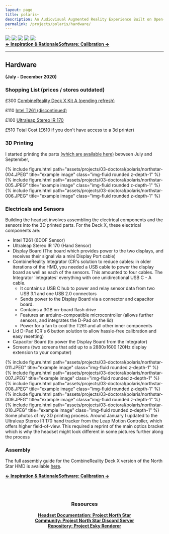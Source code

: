 ```yaml
---
layout: page
title: polaris~
description: An Audiovisual Augmented Reality Experience Built on Open-Source Hardware and Software (2021)
permalink: /projects/polaris/hardware/
---
```

<div class="caption">
    <a href="https://www.microsoft.com/en-gb/windows/"><img src="https://img.shields.io/badge/Platform-Windows-yellow?style=flat-square&logo=windows"></a>
    <a href="https://unity.com/"><img src="https://img.shields.io/badge/Environment-Unity%20&%20Pd-orange?style=flat-square&logo=unity&logoColor=white"></a>
    <a href="https://doi.org/10.21428/92fbeb44.8abb9ce6"><img src="https://img.shields.io/badge/Publication-NIME-green?style=flat-square&logo=readthedocs&logoColor=white"></a>
    <a href="https://github.com/sambilbow/polaris/wiki"><img src="https://img.shields.io/badge/Guide-Wiki-red?style=flat-square&logo=todoist&logoColor=white"></a>
    <a href="https://github.com/sambilbow/polaris/"><img src="https://img.shields.io/badge/Code-GitHub-blue?style=flat-square&logo=github&logoColor=white"></a>
</div>
<b style="text-align: center;" id="bottom-nav"><a href="../inspiration/">← Inspiration & Rationale</a><a href="../calibration/">Software: Calibration →</a></b>
<hr class="rounded">

## Hardware 
**(July - December 2020)**


### Shopping List (prices / stores outdated)

£300 [CombineReality Deck X Kit A (pending refresh)](https://shop.ahead.io/product/deck-x-kit-one/)

£110 [Intel T261 (discontinued)](https://www.mouser.co.uk/new/intel/intel-realsense-t261-module/)

£100 [Ultraleap Stereo IR 170](https://www.smart-prototyping.com/index.php?route=product/product&product_id=44582)

£510 Total Cost (£610 if you don't have access to a 3d printer)

### 3D Printing
I started printing the parts [(which are available here)](https://github.com/AheadIO/Deck-X/tree/main/Deck_X/STL_files) between July and September,

<div class="row">
    <div class="col-sm mt-2 mt-md-0">
        {% include figure.html path="assets/projects/03-doctoral/polaris/northstar-004.JPEG" title="example image" class="img-fluid rounded z-depth-1" %}
    </div>
    <div class="col-sm mt-2 mt-md-0">
        {% include figure.html path="assets/projects/03-doctoral/polaris/northstar-005.JPEG" title="example image" class="img-fluid rounded z-depth-1" %}
    </div>
    <div class="col-sm mt-2 mt-md-0">
        {% include figure.html path="assets/projects/03-doctoral/polaris/northstar-006.JPEG" title="example image" class="img-fluid rounded z-depth-1" %}
    </div>
</div>
<div class="row">

    
</div>

### Electricals and Sensors
Building the headset involves assembling the electrical components and the sensors into the 3D printed parts. For the Deck X, these electrical components are:

- Intel T261 (6DOF Sensor)
- Ultraleap Stereo IR 170 (Hand Sensor)
- Display Board (The board which provides power to the two displays, and receives their signal via a mini Display Port cable)
- CombineReality Integrator (CR's solution to reduce cables: in older iterations of the HMD, you needed a USB cable to power the display board as well as each of the sensors. This amounted to four cables. The Integrator 'integrates' everything with one unidirectional USB C - A cable.
    - It contains a USB C hub to power and relay sensor data from two USB 3.1 and one USB 2.0 connectors
    - Sends power to the Display Board via a connector and capacitor board.
    - Contains a 3GB on-board flash drive
    - Features an arduino-compoatible microcontroller (allows further sensors, and integrates the D-Pad on the lid)
    - Power for a fan to cool the T261 and all other inner components
- Lid D-Pad (CR's 6 button solution to allow hassle-free calibration and easy resetting)
- Capacitor Board (to power the Display Board from the Integrator)
- Screens (two screens that add up to a 2880x1600 120Hz display extension to your computer)




<div class="row">
    <div class="col-sm mt-2 mt-md-0">
            {% include figure.html path="assets/projects/03-doctoral/polaris/northstar-011.JPEG" title="example image" class="img-fluid rounded z-depth-1" %}
    </div>
    <div class="col-sm mt-2 mt-md-0">
        {% include figure.html path="assets/projects/03-doctoral/polaris/northstar-007.JPEG" title="example image" class="img-fluid rounded z-depth-1" %}
    </div>
    <div class="col-sm mt-2 mt-md-0">
        {% include figure.html path="assets/projects/03-doctoral/polaris/northstar-008.JPEG" title="example image" class="img-fluid rounded z-depth-1" %}
    </div>
</div>

<div class="row">
    <div class="col-sm mt-2 mt-md-0">
            {% include figure.html path="assets/projects/03-doctoral/polaris/northstar-009.JPEG" title="example image" class="img-fluid rounded z-depth-1" %}
    </div>
    <div class="col-sm mt-2 mt-md-0">
        {% include figure.html path="assets/projects/03-doctoral/polaris/northstar-010.JPEG" title="example image" class="img-fluid rounded z-depth-1" %}
    </div>

</div>
<div class="caption">
    Some photos of my 3D printing process. Around January I updated to the Ultraleap Stereo IR 170 hand tracker from the Leap Motion Controller, which offers higher field-of-view. This required a reprint of the main optics bracket which is why the headset might look different in some pictures further along the process
</div>

### Assembly
The full assembly guide for the CombineReality Deck X version of the North Star HMD is available [here](https://docs.projectnorthstar.org/mechanical/combine-reality-deck-x/deck-x-assembly-guide).

<b style="text-align: center;" id="bottom-nav"><a href="../inspiration/">← Inspiration & Rationale</a><a href="../calibration/">Software: Calibration →</a></b>

<br><br>


<div style="text-align: center;">
    <h3>Resources</h3>
    <b><a href="https://docs.projectnorthstar.org/">Headset Documentation: Project North Star</a></b><br>
    <b><a href="https://discord.gg/wBsV2ehpq2">Community: Project North Star Discord Server</a></b><br>
    <b><a href="https://github.com/HyperLethalVector/ProjectEsky-UnityIntegration">Repository: Project Esky Renderer</a></b><br>
    <br><br>
</div>